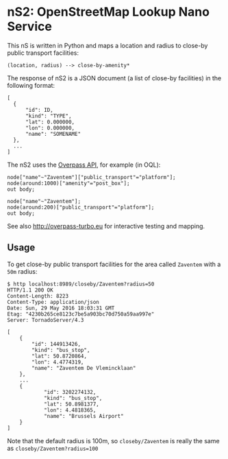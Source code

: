 # nS2: OpenStreetMap Lookup Nano Service

This nS is written in Python and maps a location and radius to close-by public transport facilities:

    (location, radius) --> close-by-amenity*

The response of nS2 is a JSON document (a list of close-by facilities) in the following format:

    [
      {
          "id": ID,
          "kind": "TYPE",
          "lat": 0.000000,
          "lon": 0.000000,
          "name": "SOMENAME"
      },
      ...
    ]


The nS2 uses the [Overpass API](http://wiki.openstreetmap.org/wiki/Overpass_API/), for example (in OQL):

    node["name"~"Zaventem"]["public_transport"="platform"];
    node(around:1000)["amenity"="post_box"];
    out body;
    
    node["name"~"Zaventem"];
    node(around:200)["public_transport"="platform"];
    out body;

See also http://overpass-turbo.eu for interactive testing and mapping.

## Usage

To get close-by public transport facilities for the area called `Zaventem` with a `50m` radius:

    $ http localhost:8989/closeby/Zaventem?radius=50
    HTTP/1.1 200 OK
    Content-Length: 8223
    Content-Type: application/json
    Date: Sun, 29 May 2016 18:03:31 GMT
    Etag: "4230b265ce8123c7be5a903bc70d750a59aa997e"
    Server: TornadoServer/4.3
    
    [
        {
            "id": 144913426,
            "kind": "bus_stop",
            "lat": 50.8720864,
            "lon": 4.4774319,
            "name": "Zaventem De Vlemincklaan"
        },
        ...
        {
                "id": 3202274132,
                "kind": "bus_stop",
                "lat": 50.8981377,
                "lon": 4.4818365,
                "name": "Brussels Airport"
        }
    ]

Note that the default radius is 100m, so `closeby/Zaventem` is really the same as `closeby/Zaventem?radius=100`